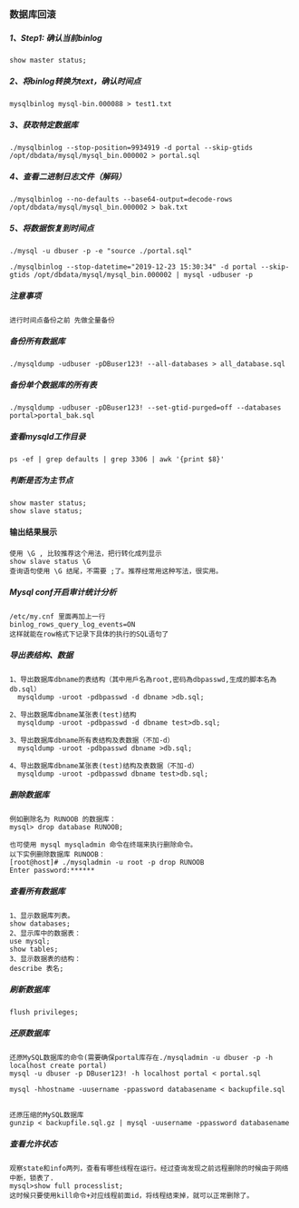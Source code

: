 ### 数据库回滚

##### 1、Step1: 确认当前binlog

```
show master status;
```

##### 2、将binlog转换为text，确认时间点

```
mysqlbinlog mysql-bin.000088 > test1.txt
```

##### 3、获取特定数据库

```shell
./mysqlbinlog --stop-position=9934919 -d portal --skip-gtids /opt/dbdata/mysql/mysql_bin.000002 > portal.sql
```

##### 4、查看二进制日志文件（解码）

```shell
./mysqlbinlog --no-defaults --base64-output=decode-rows /opt/dbdata/mysql/mysql_bin.000002 > bak.txt
```

##### 5、将数据恢复到时间点

```shell
./mysql -u dbuser -p -e "source ./portal.sql"
```

```shell
./mysqlbinlog --stop-datetime="2019-12-23 15:30:34" -d portal --skip-gtids /opt/dbdata/mysql/mysql_bin.000002 | mysql -udbuser -p
```

##### 注意事项

```
进行时间点备份之前 先做全量备份
```

##### 备份所有数据库

```shell
./mysqldump -udbuser -pDBuser123! --all-databases > all_database.sql
```

##### 备份单个数据库的所有表

```shell
./mysqldump -udbuser -pDBuser123! --set-gtid-purged=off --databases portal>portal_bak.sql
```



##### 查看mysqld工作目录

```shell
ps -ef | grep defaults | grep 3306 | awk '{print $8}'
```

##### 判断是否为主节点

```mysql
show master status;
show slave status;
```



#### 输出结果展示

```mysql
使用 \G , 比较推荐这个用法，把行转化成列显示
show slave status \G
查询语句使用 \G 结尾，不需要 ;了。推荐经常用这种写法，很实用。
```



##### Mysql conf开启审计统计分析

```
/etc/my.cnf 里面再加上一行 
binlog_rows_query_log_events=ON
这样就能在row格式下记录下具体的执行的SQL语句了
```



##### 导出表结构、数据

```shell
1、导出数据库dbname的表结构（其中用戶名為root,密码為dbpasswd,生成的脚本名為db.sql）
  mysqldump -uroot -pdbpasswd -d dbname >db.sql;

2、导出数据库dbname某张表(test)结构
  mysqldump -uroot -pdbpasswd -d dbname test>db.sql;

3、导出数据库dbname所有表结构及表数据（不加-d）
  mysqldump -uroot -pdbpasswd dbname >db.sql;

4、导出数据库dbname某张表(test)结构及表数据（不加-d）
  mysqldump -uroot -pdbpasswd dbname test>db.sql;
```

##### 删除数据库

```mysql
例如删除名为 RUNOOB 的数据库：
mysql> drop database RUNOOB;

也可使用 mysql mysqladmin 命令在终端来执行删除命令。
以下实例删除数据库 RUNOOB：
[root@host]# ./mysqladmin -u root -p drop RUNOOB
Enter password:******
```

##### 查看所有数据库

```mysql
1、显示数据库列表。 
show databases; 
2、显示库中的数据表： 
use mysql;
show tables; 
3、显示数据表的结构： 
describe 表名; 
```

##### 刷新数据库

```
flush privileges;
```

##### 还原数据库

```
还原MySQL数据库的命令(需要确保portal库存在./mysqladmin -u dbuser -p -h localhost create portal)
mysql -u dbuser -p DBuser123! -h localhost portal < portal.sql

mysql -hhostname -uusername -ppassword databasename < backupfile.sql


还原压缩的MySQL数据库
gunzip < backupfile.sql.gz | mysql -uusername -ppassword databasename
```

##### 查看允许状态

```
观察state和info两列，查看有哪些线程在运行。经过查询发现之前远程删除的时候由于网络中断，锁表了.
mysql>show full processlist;
这时候只要使用kill命令+对应线程前面id，将线程结束掉，就可以正常删除了。
```

